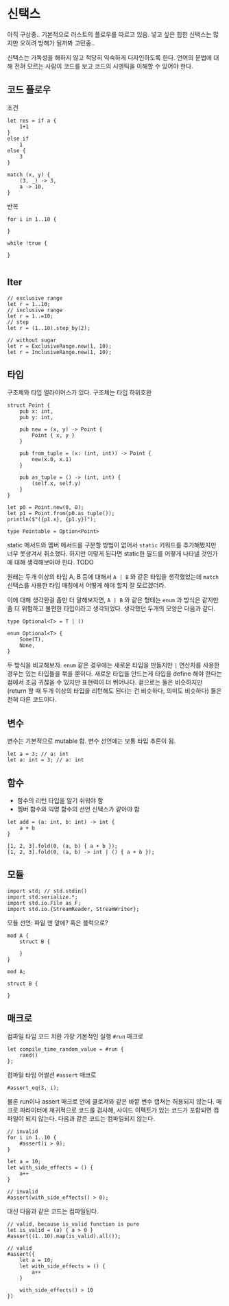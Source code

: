 # 신택스

아직 구상중.. 기본적으로 러스트의 플로우를 따르고 있음. 넣고 싶은 힙한 신택스는 많지만 오히려 방해가 될까봐 고민중..

신택스는 가독성을 해하지 않고 적당히 익숙하게 디자인하도록 한다. 언어의 문법에 대해 전혀 모르는 사람이 코드를 보고 코드의 시멘틱을 이해할 수 있어야 한다.

## 코드 플로우

조건

```zoa
let res = if a {
    1+1
}
else if
    1
else {
    3
}

match (x, y) {
    (3, _) -> 3,
    a -> 10,
}
```

반복

```zoa
for i in 1..10 {

}

while !true {

}


```

## Iter

```zoa
// exclusive range
let r = 1..10;
// inclusive range
let r = 1..=10;
// step
let r = (1..10).step_by(2);

// without sugar
let r = ExclusiveRange.new(1, 10);
let r = InclusiveRange.new(1, 10);
```

## 타입

구조체와 타입 얼라이어스가 있다. 구조체는 타입 하위호완

```zoa
struct Point {
    pub x: int,
    pub y: int,

    pub new = (x, y) -> Point {
        Point { x, y }
    }

    pub from_tuple = (x: (int, int)) -> Point {
        new(x.0, x.1)
    }

    pub as_tuple = () -> (int, int) {
        (self.x, self.y)
    }
}

let p0 = Point.new(0, 0);
let p1 = Point.from(p0.as_tuple());
println($"({p1.x}, {p1.y})");

type Pointable = Option<Point>
```

static 메서드와 멤버 메서드를 구분할 방법이 없어서 `static` 키워드를 추가해봤지만 너무 못생겨서 취소했다. 하지만 이렇게 된다면 static한 필드를 어떻게 나타낼 것인가에 대해 생각해보아야 한다. TODO

원래는 두개 이상의 타입 A, B 등에 대해서 `A | B` 와 같은 타입을 생각했었는데 `match` 신택스를 사용한 타입 매칭에서 어떻게 해야 할지 잘 모르겠더라.

이에 대해 생각한걸 좀만 더 말해보자면, 
`A | B` 와 같은 형태는 `enum` 과 방식은 같지만 좀 더 위험하고 불편한 타입이라고 생각되었다. 생각했던 두개의 모양은 다음과 같다.

```
type Optional<T> = T | ()
```

```
enum Optional<T> {
    Some(T),
    None,
}
```

두 방식을 비교해보자. `enum` 같은 경우에는 새로운 타입을 만들지만 `|` 연산자를 사용한 경우는 있는 타입들을 묶을 뿐이다. 새로운 타입을 만드는게 타입을 define 해야 한다는 점에서 조금 귀찮을 수 있지만 표현력이 더 뛰어나다. 겉으로는 둘은 비슷하지만 (return 할 때 두개 이상의 타입을 리턴해도 된다는 건 비슷하다, 의미도 비슷하다) 둘은 전혀 다른 코드이다.

## 변수

변수는 기본적으로 mutable 함. 변수 선언에는 보통 타입 추론이 됨.

```zoa
let a = 3; // a: int
let a: int = 3; // a: int
```

## 함수

 - 함수의 리턴 타입을 알기 쉬워야 함
 - 멤버 함수와 익명 함수의 선언 신택스가 같아야 함

```zoa
let add = (a: int, b: int) -> int {
    a + b
}

[1, 2, 3].fold(0, (a, b) { a + b });
[1, 2, 3].fold(0, (a, b) -> int | () { a + b });
```

## 모듈

```zoa
import std; // std.stdin()
import std.serialize.*;
import std.io.File as F;
import std.io.{StreamReader, StreamWriter};
```

모듈 선언: 파일 맨 앞에? 혹은 블럭으로?

```zoa
mod A {
    struct B {

    }
}
```

```zoa
mod A;

struct B {

}
```

## 매크로

컴파일 타임 코드 치환 가장 기본적인 실행 `#run` 매크로

```zoa
let compile_time_random_value = #run {
    rand()
};
```

컴파일 타임 어썰션 `#assert` 매크로

```zoa
#assert_eq(3, i);
```

물론 run이나 assert 매크로 안에 클로져와 같은 바깥 변수 캡쳐는 허용되지 않는다. 매크로 파라미터에 재귀적으로 코드를 검사해, 사이드 이펙트가 있는 코드가 포함되면 컴파일이 되지 않는다. 다음과 같은 코드는 컴파일되지 않는다.

```zoa
// invalid
for i in 1..10 {
    #assert(i > 0);
}

let a = 10;
let with_side_effects = () {
    a++
}

// invalid
#assert(with_side_effects() > 0);
```

대신 다음과 같은 코드는 컴파일된다.

```zoa
// valid, because is_valid function is pure
let is_valid = (a) { a > 0 }
#assert((1..10).map(is_valid).all());

// valid
#assert({
    let a = 10;
    let with_side_effects = () {
        a++
    }

    with_side_effects() > 10
})
```

